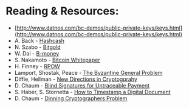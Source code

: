 # Reading & Resources:
- [http://www.datnos.com/bc-demos/public-private-keys/keys.html](http://www.datnos.com/bc-demos/public-private-keys/keys.html)
- A. Back - [Hashcash](http://www.hashcash.org/papers/hashcash.pdf)
- N. Szabo - [Bitgold](https://nakamotoinstitute.org/bit-gold/)
- W. Dai - [B-money](http://www.hashcash.org/papers/hashcash.pdf)
- S. Nakamoto - [Bitcoin Whitepaper](https://nakamotoinstitute.org/bitcoin/)
- H. Finney - [RPOW](https://nakamotoinstitute.org/rpow/)
- Lamport, Shostak, Peace - [The Byzantine General Problem](https://nakamotoinstitute.org/static/docs/the-byzantine-generals-problem.pdf)
- Diffie, Hellman - [New Directions in Cryptogprahy](https://ee.stanford.edu/~hellman/publications/24.pdf)
- D. Chaum - [Blind Signatures for Untraceable Payment](https://taler.net/papers/chaum-blind-signatures.pdf)
- S. Haber, S. Stornetta - [How to Timestamp a Digital Document](https://www.anf.es/pdf/Haber_Stornetta.pdf)
- D. Chaum - [Dinning Cryptographers Problem](https://sites.cs.ucsb.edu/~ravenben/classes/595n-s07/papers/dcnet-jcrypt88.pdf)